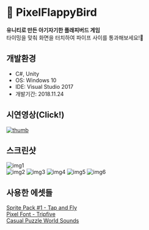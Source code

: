 # 🐤 PixelFlappyBird
**유니티로 만든 아기자기한 플래피버드 게임**  
타이밍을 맞춰 화면을 터치하여 파이프 사이를 통과해보세요!💪

## 개발환경
* C#, Unity
* OS: Windows 10
* IDE: Visual Studio 2017
* 개발기간: 2018.11.24

## 시연영상(Click!)
[![thumb](https://github.com/HelloWoori/PixelFlappyBird/blob/master/ScreenShot/thumb.png)](https://youtu.be/k62La3OpS6o)


## 스크린샷
![img1](https://github.com/HelloWoori/PixelFlappyBird/blob/master/ScreenShot/1_tutorial.png)  
![img2](https://github.com/HelloWoori/PixelFlappyBird/blob/master/ScreenShot/2_idle.png)
![img3](https://github.com/HelloWoori/PixelFlappyBird/blob/master/ScreenShot/3_play1.png)
![img4](https://github.com/HelloWoori/PixelFlappyBird/blob/master/ScreenShot/3_play2.png)
![img5](https://github.com/HelloWoori/PixelFlappyBird/blob/master/ScreenShot/4_hurt.png)
![img6](https://github.com/HelloWoori/PixelFlappyBird/blob/master/ScreenShot/5_gameover.png)

## 사용한 에셋들
[Sprite Pack #1 - Tap and Fly](https://assetstore.unity.com/packages/2d/characters/sprite-pack-1-tap-and-fly-21454)  
[Pixel Font - Tripfive](https://assetstore.unity.com/packages/2d/fonts/pixel-font-tripfive-64734)  
[Casual Puzzle World Sounds](https://assetstore.unity.com/packages/audio/music/casual-puzzle-world-sounds-free-package-123537)  
